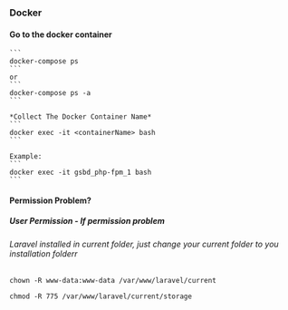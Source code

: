 ### Docker
#### Go to the docker container
    ```
    docker-compose ps
    ```
    or
    ```
    docker-compose ps -a
    ```

    *Collect The Docker Container Name*
    ```
    docker exec -it <containerName> bash
    ```

    Example:
    ```
    docker exec -it gsbd_php-fpm_1 bash
    ```

#### Permission Problem?
##### User Permission - If permission problem
###### Laravel installed in current folder, just change your current folder to you installation folderr
```
chown -R www-data:www-data /var/www/laravel/current
```
```
chmod -R 775 /var/www/laravel/current/storage
```